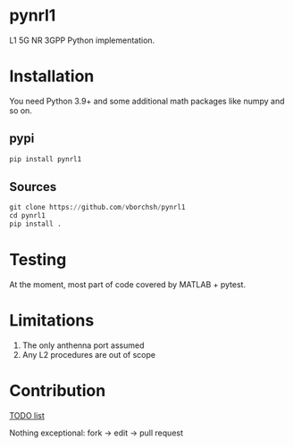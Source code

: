 # pynrl1

L1 5G NR 3GPP Python implementation.

# Installation

You need Python 3.9+ and some additional math packages like numpy and so on.

## pypi

```python
pip install pynrl1
```

## Sources

```python
git clone https://github.com/vborchsh/pynrl1
cd pynrl1
pip install .
```

# Testing

At the moment, most part of code covered by MATLAB + pytest.

# Limitations

1. The only anthenna port assumed
2. Any L2 procedures are out of scope

# Contribution

[TODO list](https://github.com/vborchsh/pynrl1/blob/master/TODO.md)

Nothing exceptional: fork -> edit -> pull request

